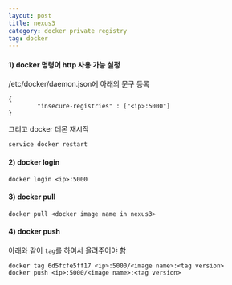 ```yaml
---
layout: post
title: nexus3
category: docker private registry
tag: docker 
---
```


#### 1) docker 명령어 http 사용 가능 설정 
/etc/docker/daemon.json에 아래의 문구 등록
```
{
        "insecure-registries" : ["<ip>:5000"]
}
```

그리고 docker 데몬 재시작
```
service docker restart 
```

#### 2) docker login
```
docker login <ip>:5000
```

#### 3) docker pull
```
docker pull <docker image name in nexus3>
```

#### 4) docker push
아래와 같이 `tag`를 하여서 올려주어야 함
```
docker tag 6d5fcfe5ff17 <ip>:5000/<image name>:<tag version>
docker push <ip>:5000/<image name>:<tag version>
```
